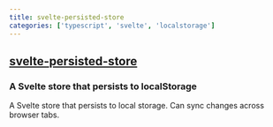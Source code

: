 ```yaml
---
title: svelte-persisted-store
categories: ['typescript', 'svelte', 'localstorage']
---
```

## [svelte-persisted-store](https://github.com/joshnuss/svelte-persisted-store)

### A Svelte store that persists to localStorage


A Svelte store that persists to local storage. Can sync changes across browser tabs.
